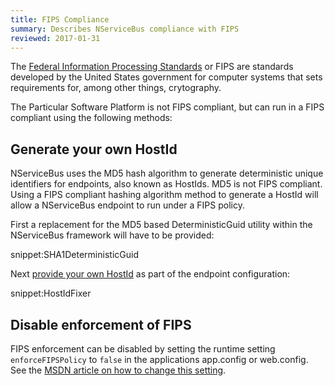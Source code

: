 ```yaml
---
title: FIPS Compliance
summary: Describes NServiceBus compliance with FIPS
reviewed: 2017-01-31
---
```


The [Federal Information Processing Standards](https://en.wikipedia.org/wiki/Federal_Information_Processing_Standards) or FIPS are standards developed by the United States government for computer systems that sets requirements for, among other things, crytography.

The Particular Software Platform is not FIPS compliant, but can run in a FIPS compliant using the following methods:

## Generate your own HostId

NServiceBus uses the MD5 hash algorithm to generate deterministic unique identifiers for endpoints, also known as HostIds. MD5 is not FIPS compliant. Using a FIPS compliant hashing algorithm method to generate a HostId will allow a NServiceBus endpoint to run under a FIPS policy.

First a replacement for the MD5 based DeterministicGuid utility within the NServiceBus framework will have to be provided:

snippet:SHA1DeterministicGuid

Next [provide your own HostId](https://docs.particular.net/nservicebus/hosting/override-hostid) as part of the endpoint configuration:

snippet:HostIdFixer

## Disable enforcement of FIPS

FIPS enforcement can be disabled by setting the runtime setting `enforceFIPSPolicy` to `false` in the applications app.config or web.config. See the [MSDN article on how to change this setting](https://msdn.microsoft.com/en-us/library/hh202806(v=vs.110).aspx).